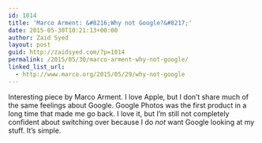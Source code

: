 ```yaml
---
id: 1014
title: 'Marco Arment: &#8216;Why not Google?&#8217;'
date: 2015-05-30T10:21:13+00:00
author: Zaid Syed
layout: post
guid: http://zaidsyed.com/?p=1014
permalink: /2015/05/30/marco-arment-why-not-google/
linked_list_url:
  - http://www.marco.org/2015/05/29/why-not-google
---
```

Interesting piece by Marco Arment. I love Apple, but I don&#8217;t share much of the same feelings about Google. Google Photos was the first product in a long time that made me go back. I love it, but I&#8217;m still not completely confident about switching over because I do _not_ want Google looking at my stuff. It&#8217;s simple.